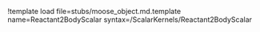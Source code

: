 !template load file=stubs/moose_object.md.template name=Reactant2BodyScalar syntax=/ScalarKernels/Reactant2BodyScalar